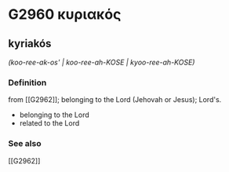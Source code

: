 # G2960 κυριακός

## kyriakós

_(koo-ree-ak-os' | koo-ree-ah-KOSE | kyoo-ree-ah-KOSE)_

### Definition

from [[G2962]]; belonging to the Lord (Jehovah or Jesus); Lord's.

- belonging to the Lord
- related to the Lord

### See also

[[G2962]]

